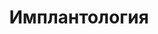 ---
layout: category
rel: /portfolio/implantology
category: implantology
title: Имплантология
description: Всичко за зъбните импланти - изкуствени заместители на загубени зъби. Защо, как се поставят и колко струва?
order: 4
---